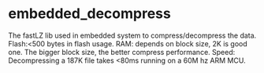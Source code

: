 # embedded_decompress
The fastLZ lib used in embedded system to compress/decompress the data.
Flash:<500 bytes in flash usage.
RAM: depends on block size, 2K is good one. The bigger block size, the better compress performance.
Speed: Decompressing a 187K file takes <80ms running on a 60M hz ARM MCU.
